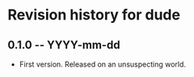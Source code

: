 # Revision history for dude

## 0.1.0 -- YYYY-mm-dd

* First version. Released on an unsuspecting world.
